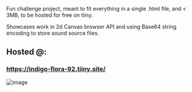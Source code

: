 Fun challenge project, meant to fit everything in a single .html file, and < 3MB, to be hosted for free on tiiny.

Showcases work in 2d Canvas browser API and using Base64 string encoding to store sound source files.
<br />

## Hosted @:
### https://indigo-flora-92.tiiny.site/

![image](https://github.com/paperpiedpiper/Rythm_Animation/assets/105975348/06dff364-5c75-46d4-b872-6eb100a31d81)
